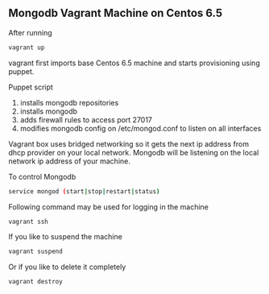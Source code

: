 ## Mongodb Vagrant Machine on Centos 6.5

After running 

```bash
vagrant up
```

vagrant first imports base Centos 6.5 machine and starts provisioning using puppet.

Puppet script 

1. installs mongodb repositories 
2. installs mongodb
3. adds firewall rules to access port 27017
4. modifies mongodb config on /etc/mongod.conf to listen on all interfaces

Vagrant box uses bridged networking so it gets the next ip address from dhcp provider on your local network.
Mongodb will be listening on the local network ip address of your machine.

To control Mongodb 
```bash
service mongod (start|stop|restart|status)
```

Following command may be used for logging in the machine
```bash
vagrant ssh
```

If you like to suspend the machine
```bash
vagrant suspend
```

Or if you like to delete it completely
```bash
vagrant destroy
```

